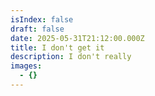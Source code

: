 ```yaml
---
isIndex: false
draft: false
date: 2025-05-31T21:12:00.000Z
title: I don't get it
description: I don't really
images:
  - {}
---
```

